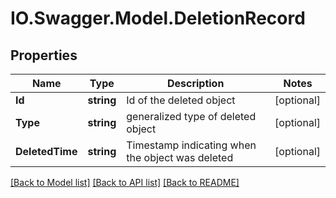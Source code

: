 # IO.Swagger.Model.DeletionRecord
## Properties

Name | Type | Description | Notes
------------ | ------------- | ------------- | -------------
**Id** | **string** | Id of the deleted object | [optional] 
**Type** | **string** | generalized type of deleted object | [optional] 
**DeletedTime** | **string** | Timestamp indicating when the object was deleted | [optional] 

[[Back to Model list]](../README.md#documentation-for-models) [[Back to API list]](../README.md#documentation-for-api-endpoints) [[Back to README]](../README.md)


